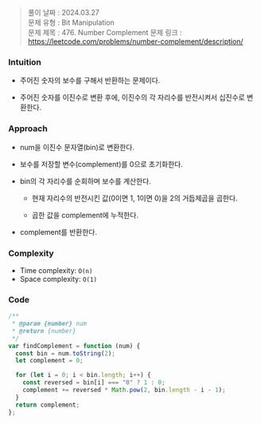 > 풀이 날짜 : 2024.03.27  
> 문제 유형 : Bit Manipulation  
> 문제 제목 : 476. Number Complement
> 문제 링크 : https://leetcode.com/problems/number-complement/description/

### Intuition

- 주어진 숫자의 보수를 구해서 반환하는 문제이다.

- 주어진 숫자를 이진수로 변환 후에, 이진수의 각 자리수를 반전시켜서 십진수로 변환한다.

### Approach

- num을 이진수 문자열(bin)로 변환한다.

- 보수를 저장할 변수(complement)를 0으로 초기화한다.

- bin의 각 자리수를 순회하며 보수를 계산한다.

  - 현재 자리수의 반전시킨 값(0이면 1, 1이면 0)을 2의 거듭제곱을 곱한다.

  - 곱한 값을 complement에 누적한다.

- complement를 반환한다.

### Complexity

- Time complexity: `O(n)`
- Space complexity: `O(1)`

### Code

```js
/**
 * @param {number} num
 * @return {number}
 */
var findComplement = function (num) {
  const bin = num.toString(2);
  let complement = 0;

  for (let i = 0; i < bin.length; i++) {
    const reversed = bin[i] === "0" ? 1 : 0;
    complement += reversed * Math.pow(2, bin.length - i - 1);
  }
  return complement;
};
```
